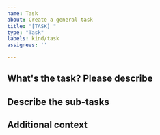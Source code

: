 ```yaml
---
name: Task
about: Create a general task
title: "[TASK] "
type: "Task"
labels: kind/task
assignees: ''

---
```


## What's the task? Please describe

<!--A clear and concise description of what the task is.-->

## Describe the sub-tasks

<!--
Please use a task list for items on a separate line with a clickable checkbox https://docs.github.com/en/issues/tracking-your-work-with-issues/about-task-lists

- [ ] `item 1`
-->

## Additional context

<!--Add any other context or screenshots about the task request here.-->
